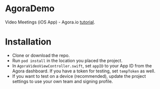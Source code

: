 # AgoraDemo
Video Meetings (iOS App) - Agora.io [tutorial](https://medium.com/@zontan/building-a-1-to-many-ios-video-app-with-agora-7ffe5b7abc79).

# Installation

* Clone or download the repo.
* Run `pod install` in the location you placed the project.
* In `AgoraVideoViewController.swift`, set `appID` to your App ID from the Agora dashboard. If you have a token for testing, set `tempToken` as well.
* If you want to test on a device (recommended), update the project settings to use your own team and signing profile.
